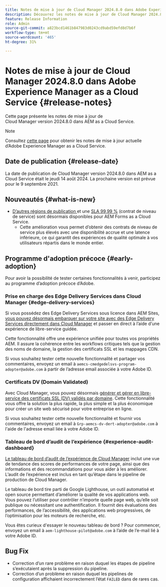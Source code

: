 ```yaml
---
title: Notes de mise à jour de Cloud Manager 2024.8.0 dans Adobe Experience Manager as a Cloud Service
description: Découvrez les notes de mise à jour de Cloud Manager 2024.8.0 dans AEM as a Cloud Service.
feature: Release Information
role: Admin
source-git-commit: a823bcd1461b847983d0243cd9abd59efd8d7b6f
workflow-type: tm+mt
source-wordcount: '465'
ht-degree: 31%

---
```



# Notes de mise à jour de Cloud Manager 2024.8.0 dans Adobe Experience Manager as a Cloud Service {#release-notes}

Cette page présente les notes de mise à jour de Cloud Manager version 2024.8.0 dans AEM as a Cloud Service.

>[!NOTE]
>
>Consultez [cette page](/help/release-notes/release-notes-cloud/release-notes-current.md) pour obtenir les notes de mise à jour actuelle d’Adobe Experience Manager as a Cloud Service.

## Date de publication {#release-date}

La date de publication de Cloud Manager version 2024.8.0 dans AEM as a Cloud Service était le jeudi 14 août 2024. La prochaine version est prévue pour le 9 septembre 2021.

## Nouveautés {#what-is-new}

* [D’autres régions de publication ](/help/operations/additional-publish-regions.md) et une [SLA 99,99 %](/help/implementing/cloud-manager/getting-access-to-aem-in-cloud/creating-production-programs.md#sla) (contrat de niveau de service) sont désormais disponibles pour AEM Forms as a Cloud Service.
   * Cette amélioration vous permet d’obtenir des contrats de niveau de service plus élevés avec une disponibilité accrue et une latence inférieure, ce qui garantit des expériences de qualité optimale à vos utilisateurs répartis dans le monde entier.

## Programme d&#39;adoption précoce {#early-adoption}

Pour avoir la possibilité de tester certaines fonctionnalités à venir, participez au programme d’adoption précoce d’Adobe.

### Prise en charge des Edge Delivery Services dans Cloud Manager {#edge-delivery-services}

Si vous possédez des Edge Delivery Services sous licence dans AEM Sites, [vous pouvez désormais embarquer sur votre site avec des Edge Delivery Services directement dans Cloud Manager](/help/implementing/cloud-manager/edge-delivery-services.md) et passer en direct à l’aide d’une expérience de libre-service guidée.

Cette fonctionnalité offre une expérience unifiée pour toutes vos propriétés AEM. Il assure la cohérence entre les workflows critiques tels que la gestion des noms de domaine, la gestion des certificats SSL et les mappages CDN.

Si vous souhaitez tester cette nouvelle fonctionnalité et partager vos commentaires, envoyez un email à `aemcs-cmedgedelsvs-program-adopter@adobe.com` à partir de l’adresse email associée à votre Adobe ID.

### Certificats DV (Domain Validated)

Avec Cloud Manager, vous pouvez désormais [générer et gérer en libre-service des certificats SSL (DV) validés par domaine](/help/implementing/cloud-manager/managing-ssl-certifications/domain-validated-certificates.md). Cette fonctionnalité vous offre la solution la plus rapide, la plus simple et la plus économique pour créer un site web sécurisé pour votre entreprise en ligne.

Si vous souhaitez tester cette nouvelle fonctionnalité et fournir vos commentaires, envoyez un email à `Grp-aemcs-dv-dert-adopter@adobe.com` à l&#39;aide de l&#39;adresse email liée à votre Adobe ID.

### Tableau de bord d’audit de l’expérience {#experience-audit-dashboard}

[Le tableau de bord d’audit de l’expérience de Cloud Manager](/help/implementing/cloud-manager/experience-audit-dashboard.md) inclut une vue de tendance des scores de performances de votre page, ainsi que des informations et des recommandations pour vous aider à les améliorer. L’audit de l’expérience est inclus en tant qu’étape dans le pipeline de production de Cloud Manager.

Le tableau de bord tire parti de Google Lighthouse, un outil automatisé et open source permettant d’améliorer la qualité de vos applications web. Vous pouvez l’utiliser pour contrôler n’importe quelle page web, qu’elle soit publique ou nécessitant une authentification. Il fournit des évaluations des performances, de l’accessibilité, des applications web progressives, de l’optimisation pour les moteurs de recherche, etc.

Vous êtes curieux d&#39;essayer le nouveau tableau de bord ? Pour commencer, envoyez un email à `aem-lighthouse-pilot@adobe.com` à l’aide de l’e-mail lié à votre Adobe ID.

## Bug Fix

* Correction d’un rare problème en raison duquel les étapes de pipeline s’exécutaient après la suppression du pipeline.
* Correction d’un problème en raison duquel les pipelines de configuration affichaient incorrectement l’état `FAILED` dans de rares cas.
